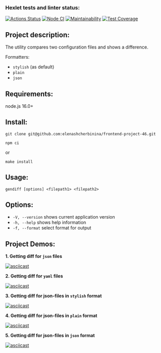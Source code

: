 ### Hexlet tests and linter status:

[![Actions Status](https://github.com/elenashcherbinina/frontend-project-46/workflows/hexlet-check/badge.svg)](https://github.com/elenashcherbinina/frontend-project-46/actions)
[![Node CI](https://github.com/elenashcherbinina/frontend-project-46/actions/workflows/nodejs.yml/badge.svg)](https://github.com/elenashcherbinina/frontend-project-46/actions/workflows/nodejs.yml)
[![Maintainability](https://api.codeclimate.com/v1/badges/83a85c1fbd15ca143ee0/maintainability)](https://codeclimate.com/github/elenashcherbinina/frontend-project-46/maintainability)
[![Test Coverage](https://api.codeclimate.com/v1/badges/83a85c1fbd15ca143ee0/test_coverage)](https://codeclimate.com/github/elenashcherbinina/frontend-project-46/test_coverage)

## Project description:

The utility сompares two configuration files and shows a difference.

Formatters:

- `stylish` (as default)
- `plain`
- `json`

## Requirements:

node.js 16.0+

## Install:

```
git clone git@github.com:elenashcherbinina/frontend-project-46.git
```

```
npm ci
```

or

```
make install
```

## Usage:

```
gendiff [options] <filepath1> <filepath2>
```

## Options:

- `-V, --version` shows current application version
- `-h, --help` shows help information
- `-f, --format` select format for output

## Project Demos:

**1. Getting diff for `json` files**

[![asciicast](https://asciinema.org/a/o1412RIu6ckAfIxS7s75goXIn.svg)](https://asciinema.org/a/o1412RIu6ckAfIxS7s75goXIn)

**2. Getting diff for `yaml` files**

[![asciicast](https://asciinema.org/a/xnGlkJIA2DX84TVbcxUo0oGA1.svg)](https://asciinema.org/a/xnGlkJIA2DX84TVbcxUo0oGA1)

**3. Getting diff for json-files in `stylish` format**

[![asciicast](https://asciinema.org/a/5lyQZAMFb5gaPmLygQWLug5yW.svg)](https://asciinema.org/a/5lyQZAMFb5gaPmLygQWLug5yW)

**4. Getting diff for json-files in `plain` format**

[![asciicast](https://asciinema.org/a/zE2BVg14jKpRB8C9nC53dE9i8.svg)](https://asciinema.org/a/zE2BVg14jKpRB8C9nC53dE9i8)

**5. Getting diff for json-files in `json` format**

[![asciicast](https://asciinema.org/a/CK12SPfcJp0VRbQ4gl3kh6meW.svg)](https://asciinema.org/a/CK12SPfcJp0VRbQ4gl3kh6meW)
